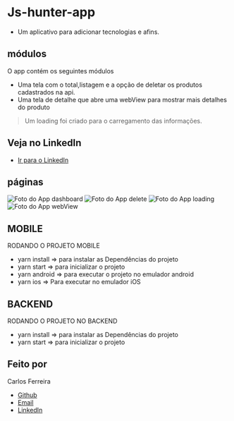 # Js-hunter-app
* Um aplicativo para adicionar tecnologias e afins.
## módulos

O app contém os seguintes módulos

* Uma tela com o total,listagem e a opção de deletar os produtos cadastrados na api.
* Uma tela de detalhe que abre uma webView para mostrar mais detalhes do produto
> Um loading foi criado para o carregamento das informações.

## Veja no LinkedIn
* [Ir para o LinkedIn](https://www.linkedin.com/posts/carlos-ferreira-4b2ba219a_dupliquei-o-started-da-rocketseat-com-knexjs-activity-6692569290979209216-qnw2)

## páginas
![Foto do App dashboard](https://github.com/CarlosSTS/Skaylab/blob/master/assets/dashboard.jpg)
![Foto do App delete](https://github.com/CarlosSTS/Skaylab/blob/master/assets/delete.jpg)
![Foto do App loading](https://github.com/CarlosSTS/Skaylab/blob/master/assets/loading.jpg)
![Foto do App webView](https://github.com/CarlosSTS/Skaylab/blob/master/assets/webView.jpg)

## MOBILE
RODANDO O PROJETO MOBILE
* yarn install => para instalar as Dependências do projeto
* yarn start => para inicializar o projeto
* yarn android => para executar o projeto no emulador android
* yarn ios => Para executar no emulador iOS

## BACKEND
RODANDO O PROJETO NO BACKEND
* yarn install => para instalar as Dependências do projeto
* yarn start => para inicializar o projeto

## Feito por

Carlos Ferreira
* [Github](https://www.github.com/CarlosSTS)
* [Email](mailto://carlossts826@gmail.com)
* [LinkedIn](https://www.linkedin.com/in/carlos-ferreira-4b2ba219a/)

